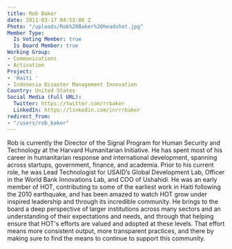 ```yaml
---
title: Rob Baker
date: 2011-03-17 04:53:00 Z
Photo: "/uploads/Rob%20Baker%20headshot.jpg"
Member Type:
  Is Voting Member: true
  Is Board Member: true
Working Group:
- Communications
- Activation
Project:
- 'Haiti '
- Indonesia Disaster Management Innovation
Country: United States
Social Media (Full URL):
  Twitter: https://twitter.com/rrbaker
  LinkedIn: https://linkedin.com/in/rrbaker
redirect_from:
- "/users/rob_baker"
---
```


Rob is currently the Director of the Signal Program for Human Security and Technology at the Harvard Humanitarian Initiative. He has spent most of his career in humanitarian response and international development, spanning across startups, government, finance, and academia. Prior to his current role, he was Lead Technologist for USAID’s Global Development Lab, Officer in the World Bank Innovations Lab, and COO of Ushahidi. He was an early member of HOT, contributing to some of the earliest work in Haiti following the 2010 earthquake, and has been amazed to watch HOT grow under inspired leadership and through its incredible community. He brings to the board a deep perspective of larger institutions across many sectors and an understanding of their expectations and needs, and through that helping ensure that HOT's efforts are valued and adopted at these levels. That effort means more consistent output, more transparent practices, and there by making sure to find the means to continue to support this community.